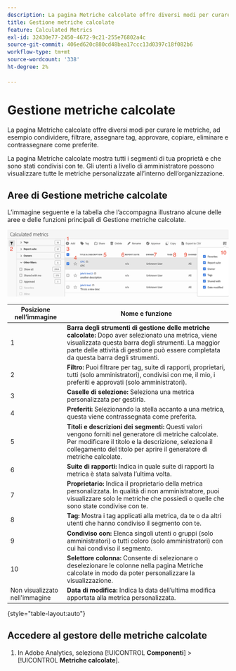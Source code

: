 ```yaml
---
description: La pagina Metriche calcolate offre diversi modi per curare le metriche, ad esempio condividere, filtrare, assegnare tag, approvare, copiare, eliminare e contrassegnare come preferite.
title: Gestione metriche calcolate
feature: Calculated Metrics
exl-id: 32430e77-2450-4672-9c21-255e76802a4c
source-git-commit: 406ed620c880cd48bea17ccc13d0397c18f082b6
workflow-type: tm+mt
source-wordcount: '338'
ht-degree: 2%

---
```


# Gestione metriche calcolate

La pagina Metriche calcolate offre diversi modi per curare le metriche, ad esempio condividere, filtrare, assegnare tag, approvare, copiare, eliminare e contrassegnare come preferite.

La pagina Metriche calcolate mostra tutti i segmenti di tua proprietà e che sono stati condivisi con te. Gli utenti a livello di amministratore possono visualizzare tutte le metriche personalizzate all’interno dell’organizzazione.

## Aree di Gestione metriche calcolate

L’immagine seguente e la tabella che l’accompagna illustrano alcune delle aree e delle funzioni principali di Gestione metriche calcolate.

![](assets/calcmet_mgr_ui.png)

| Posizione nell’immagine | Nome e funzione |
|---|---|
| 1 | **Barra degli strumenti di gestione delle metriche calcolate:** Dopo aver selezionato una metrica, viene visualizzata questa barra degli strumenti. La maggior parte delle attività di gestione può essere completata da questa barra degli strumenti. |
| 2 | **Filtro:** Puoi filtrare per tag, suite di rapporti, proprietari, tutti (solo amministratori), condivisi con me, il mio, i preferiti e approvati (solo amministratori). |
| 3 | **Caselle di selezione:** Seleziona una metrica personalizzata per gestirla. |
| 4 | **Preferiti:** Selezionando la stella accanto a una metrica, questa viene contrassegnata come preferita. |
| 5 | **Titoli e descrizioni dei segmenti:** Questi valori vengono forniti nel generatore di metriche calcolate. Per modificare il titolo e la descrizione, seleziona il collegamento del titolo per aprire il generatore di metriche calcolate. |
| 6 | **Suite di rapporti:** Indica in quale suite di rapporti la metrica è stata salvata l’ultima volta. |
| 7 | **Proprietario:** Indica il proprietario della metrica personalizzata. In qualità di non amministratore, puoi visualizzare solo le metriche che possiedi o quelle che sono state condivise con te. |
| 8 | **Tag:** Mostra i tag applicati alla metrica, da te o da altri utenti che hanno condiviso il segmento con te. |
| 9 | **Condiviso con:** Elenca singoli utenti o gruppi (solo amministratori) o tutti coloro (solo amministratori) con cui hai condiviso il segmento. |
| 10 | **Selettore colonna:** Consente di selezionare o deselezionare le colonne nella pagina Metriche calcolate in modo da poter personalizzare la visualizzazione. |
| Non visualizzato nell&#39;immagine | **Data di modifica:** Indica la data dell’ultima modifica apportata alla metrica personalizzata. |

{style="table-layout:auto"}

## Accedere al gestore delle metriche calcolate

1. In Adobe Analytics, seleziona [!UICONTROL **Componenti**] > [!UICONTROL **Metriche calcolate**].
